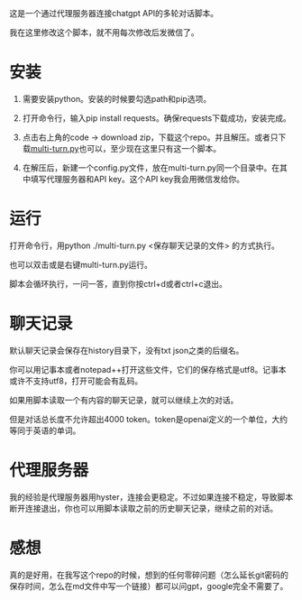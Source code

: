 这是一个通过代理服务器连接chatgpt API的多轮对话脚本。

我在这里修改这个脚本，就不用每次修改后发微信了。

# 安装

1. 需要安装python。安装的时候要勾选path和pip选项。

2. 打开命令行，输入pip install requests。确保requests下载成功，安装完成。

3. 点击右上角的code -> download zip，下载这个repo。并且解压。或者只下载[multi-turn.py](multi-turn.py)也可以，至少现在这里只有这一个脚本。

4. 在解压后，新建一个config.py文件，放在multi-turn.py同一个目录中。在其中填写代理服务器和API key。这个API key我会用微信发给你。

# 运行

打开命令行，用python ./multi-turn.py <保存聊天记录的文件> 的方式执行。

也可以双击或是右键multi-turn.py运行。

脚本会循环执行，一问一答，直到你按ctrl+d或者ctrl+c退出。

# 聊天记录

默认聊天记录会保存在history目录下，没有txt json之类的后缀名。

你可以用记事本或者notepad++打开这些文件，它们的保存格式是utf8。记事本或许不支持utf8，打开可能会有乱码。

如果用脚本读取一个有内容的聊天记录，就可以继续上次的对话。

但是对话总长度不允许超出4000 token。token是openai定义的一个单位，大约等同于英语的单词。

# 代理服务器

我的经验是代理服务器用hyster，连接会更稳定。不过如果连接不稳定，导致脚本断开连接退出，你也可以用脚本读取之前的历史聊天记录，继续之前的对话。

# 感想

真的是好用，在我写这个repo的时候，想到的任何零碎问题（怎么延长git密码的保存时间，怎么在md文件中写一个链接）都可以问gpt，google完全不需要了。
